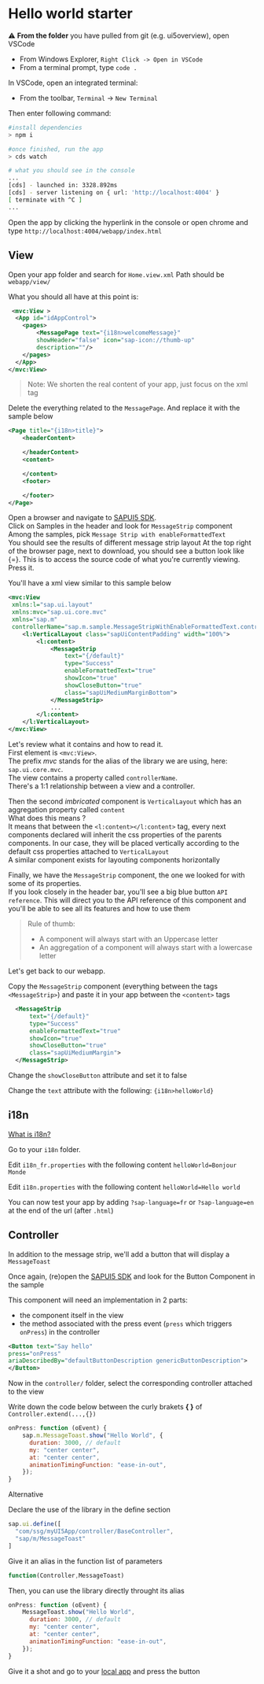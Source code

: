 # Hello world starter

:warning: **From the folder** you have pulled from git (e.g. ui5overview), open VSCode

- From Windows Explorer, `Right Click -> Open in VSCode`
- From a terminal prompt, type `code .`

In VSCode, open an integrated terminal:

- From the toolbar, `Terminal` -> `New Terminal`

Then enter following command:

```sh
#install dependencies
> npm i

#once finished, run the app
> cds watch

# what you should see in the console
...
[cds] - launched in: 3328.892ms
[cds] - server listening on { url: 'http://localhost:4004' }
[ terminate with ^C ]
...
```

Open the app by clicking the hyperlink in the console or open chrome and type
`http://localhost:4004/webapp/index.html`

## View

Open your app folder and search for `Home.view.xml`
Path should be `webapp/view/`

What you should all have at this point is:

```xml
 <mvc:View >
  <App id="idAppControl">
    <pages>
        <MessagePage text="{i18n>welcomeMessage}"
        showHeader="false" icon="sap-icon://thumb-up"
        description=""/>
    </pages>
  </App>
</mvc:View>
```

>Note: We shorten the real content of your app, just focus on the xml tag

Delete the everything related to the `MessagePage`.
And replace it with the sample below

```xml
<Page title="{i18n>title}">
    <headerContent>

    </headerContent>
    <content>

    </content>
    <footer>

    </footer>
</Page>
```

Open a browser and navigate to [SAPUI5 SDK].  
Click on Samples in the header and look for `MessageStrip` component  
Among the samples, pick `Message Strip with enableFormattedText`  
You should see the results of different message strip layout
At the top right of the browser page, next to download, you should see a button look like {=}.
This is to access the source code of what you're currently viewing.
Press it.

You'll have a xml view similar to this sample below  

```xml
<mvc:View
 xmlns:l="sap.ui.layout"
 xmlns:mvc="sap.ui.core.mvc"
 xmlns="sap.m"
 controllerName="sap.m.sample.MessageStripWithEnableFormattedText.controller.MessageStripWithEnableFormattedText">
    <l:VerticalLayout class="sapUiContentPadding" width="100%">
        <l:content>
            <MessageStrip
                text="{/default}"
                type="Success"
                enableFormattedText="true"
                showIcon="true"
                showCloseButton="true"
                class="sapUiMediumMarginBottom">
            </MessageStrip>
            ...
        </l:content>
    </l:VerticalLayout>
</mvc:View>
```

Let's review what it contains and how to read it.  
First element is `<mvc:View>`.  
The prefix _mvc_ stands for the alias of the library we are using, here: `sap.ui.core.mvc`.  
The view contains a property called `controllerName`.  
There's a 1:1 relationship between a view and a controller.  

Then the second *imbricated* component is `VerticalLayout` which has an aggregation property called `content`  
What does this means ?  
It means that between the `<l:content></l:content>` tag, every next components declared will inherit the css properties of the parents components. In our case, they will be placed vertically according to the default css properties attached to `VerticalLayout`  
A similar component exists for layouting components horizontally  

Finally, we have the `MessageStrip` component, the one we looked for with some of its properties.  
If you look closely in the header bar, you'll see a big blue button `API reference`. This will direct you to the API reference of this component and you'll be able to see all its features and how to use them  

>Rule of thumb:
>
> - A component will always start with an Uppercase letter
> - An aggregation of a component will always start with a lowercase letter

Let's get back to our webapp.

Copy the `MessageStrip` component (everything between the tags `<MessageStrip>`) and paste it in your app between the `<content>` tags

```xml
  <MessageStrip
      text="{/default}"
      type="Success"
      enableFormattedText="true"
      showIcon="true"
      showCloseButton="true"
      class="sapUiMediumMargin">
  </MessageStrip>
```

Change the `showCloseButton` attribute and set it to false

Change the `text` attribute with the following:
`{i18n>helloWorld}`

## i18n

[What is i18n?](https://inui.io/sap-ui5-ultimate-guide-internalization-i18n/)

Go to your `i18n` folder.

Edit `i18n_fr.properties` with the following content
`helloWorld=Bonjour Monde`

Edit `i18n.properties` with the following content
`helloWorld=Hello world`

You can now test your app by adding `?sap-language=fr` or `?sap-language=en` at the end of the url (after `.html`)

## Controller

In addition to the message strip, we'll add a button that will display a `MessageToast`

Once again, (re)open the [SAPUI5 SDK] and look for the Button Component in the sample

This component will need an implementation in 2 parts:

- the component itself in the view
- the method associated with the press event (`press` which triggers `onPress`) in the controller

```xml
<Button text="Say hello"
press="onPress"
ariaDescribedBy="defaultButtonDescription genericButtonDescription">
</Button>
```

Now in the `controller/` folder, select the corresponding controller attached to the view

Write down the code below between the curly brakets **{ }** of `Controller.extend(...,{})`

```js
onPress: function (oEvent) {
    sap.m.MessageToast.show("Hello World", {
      duration: 3000, // default
      my: "center center",
      at: "center center",
      animationTimingFunction: "ease-in-out",
    });
}
```

Alternative

Declare the use of the library in the define section

```js
sap.ui.define([
  "com/ssg/myUI5App/controller/BaseController",
  "sap/m/MessageToast"
]
```

Give it an alias in the function list of parameters

```js
function(Controller,MessageToast)
```

Then, you can use the library directly throught its alias

```js
onPress: function (oEvent) {
    MessageToast.show("Hello World",
      duration: 3000, // default
      my: "center center",
      at: "center center",
      animationTimingFunction: "ease-in-out",
    });
}
```

Give it a shot and go to your [local app](http://localhost:4000/index.html) and press the button

[SAPUI5 SDK]:(https://sapui5.hana.ondemand.com/)
